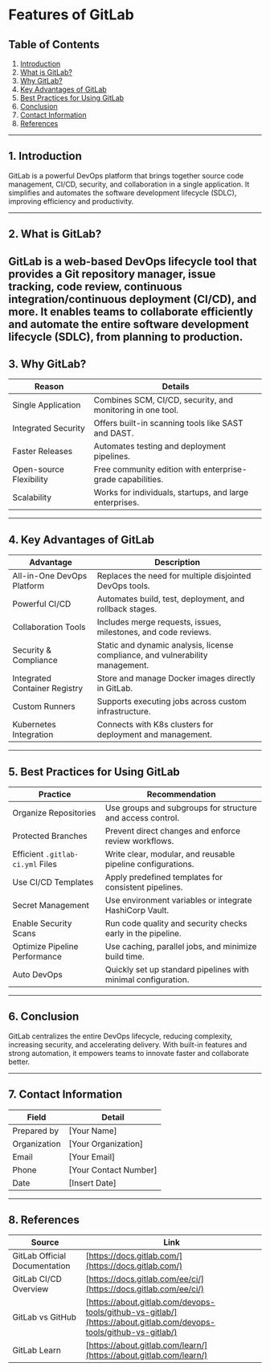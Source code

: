 # Features of GitLab

## Table of Contents

1. [Introduction](#1-introduction)
2. [What is GitLab?](#2-what-is-gitlab)
3. [Why GitLab?](#3-why-gitlab)
4. [Key Advantages of GitLab](#4-key-advantages-of-gitlab)
5. [Best Practices for Using GitLab](#5-best-practices-for-using-gitlab)
6. [Conclusion](#6-conclusion)
7. [Contact Information](#7-contact-information)
8. [References](#8-references)

---

## 1. Introduction

 GitLab is a powerful DevOps platform that brings together source code management, CI/CD, security, and collaboration in a single application. It simplifies and automates the software development lifecycle (SDLC), improving efficiency and productivity. 

---

## 2. What is GitLab?

GitLab is a web-based DevOps lifecycle tool that provides a Git repository manager, issue tracking, code review, continuous integration/continuous deployment (CI/CD), and more. It enables teams to collaborate efficiently and automate the entire software development lifecycle (SDLC), from planning to production.
---

## 3. Why GitLab?

| Reason                    | Details                                                                 |
|---------------------------|-------------------------------------------------------------------------|
| Single Application        | Combines SCM, CI/CD, security, and monitoring in one tool.              |
| Integrated Security       | Offers built-in scanning tools like SAST and DAST.                      |
| Faster Releases           | Automates testing and deployment pipelines.                             |
| Open-source Flexibility   | Free community edition with enterprise-grade capabilities.              |
| Scalability               | Works for individuals, startups, and large enterprises.                 |

---

## 4. Key Advantages of GitLab

| Advantage                       | Description                                                                          |
|--------------------------------|--------------------------------------------------------------------------------------|
| All-in-One DevOps Platform     | Replaces the need for multiple disjointed DevOps tools.                             |
| Powerful CI/CD                 | Automates build, test, deployment, and rollback stages.                             |
| Collaboration Tools            | Includes merge requests, issues, milestones, and code reviews.                      |
| Security & Compliance          | Static and dynamic analysis, license compliance, and vulnerability management.      |
| Integrated Container Registry  | Store and manage Docker images directly in GitLab.                                  |
| Custom Runners                 | Supports executing jobs across custom infrastructure.                               |
| Kubernetes Integration         | Connects with K8s clusters for deployment and management.                           |

---

## 5. Best Practices for Using GitLab

| Practice                            | Recommendation                                                                 |
|-------------------------------------|---------------------------------------------------------------------------------|
| Organize Repositories               | Use groups and subgroups for structure and access control.                     |
| Protected Branches                  | Prevent direct changes and enforce review workflows.                           |
| Efficient `.gitlab-ci.yml` Files   | Write clear, modular, and reusable pipeline configurations.                    |
| Use CI/CD Templates                 | Apply predefined templates for consistent pipelines.                           |
| Secret Management                  | Use environment variables or integrate HashiCorp Vault.                        |
| Enable Security Scans              | Run code quality and security checks early in the pipeline.                    |
| Optimize Pipeline Performance      | Use caching, parallel jobs, and minimize build time.                           |
| Auto DevOps                        | Quickly set up standard pipelines with minimal configuration.                  |

---

## 6. Conclusion


 GitLab centralizes the entire DevOps lifecycle, reducing complexity, increasing security, and accelerating delivery. With built-in features and strong automation, it empowers teams to innovate faster and collaborate better. 

---

## 7. Contact Information

| Field          | Detail                |
|----------------|------------------------|
| Prepared by    | [Your Name]            |
| Organization   | [Your Organization]    |
| Email          | [Your Email]           |
| Phone          | [Your Contact Number]  |
| Date           | [Insert Date]          |

---

## 8. References

| Source | Link |
|--------|------|
| GitLab Official Documentation | [https://docs.gitlab.com/](https://docs.gitlab.com/) |
| GitLab CI/CD Overview | [https://docs.gitlab.com/ee/ci/](https://docs.gitlab.com/ee/ci/) |
| GitLab vs GitHub | [https://about.gitlab.com/devops-tools/github-vs-gitlab/](https://about.gitlab.com/devops-tools/github-vs-gitlab/) |
| GitLab Learn | [https://about.gitlab.com/learn/](https://about.gitlab.com/learn/) |
